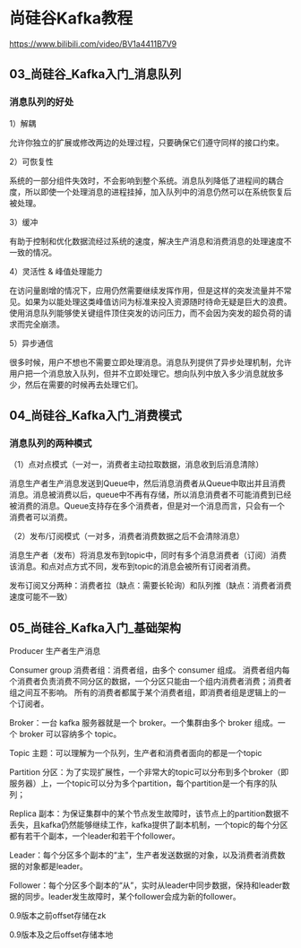 # 尚硅谷Kafka教程

https://www.bilibili.com/video/BV1a4411B7V9

## 03_尚硅谷_Kafka入门_消息队列

### 消息队列的好处

1）解耦

允许你独立的扩展或修改两边的处理过程，只要确保它们遵守同样的接口约束。

2）可恢复性

系统的一部分组件失效时，不会影响到整个系统。消息队列降低了进程间的耦合度，所以即使一个处理消息的进程挂掉，加入队列中的消息仍然可以在系统恢复后被处理。

3）缓冲

有助于控制和优化数据流经过系统的速度，解决生产消息和消费消息的处理速度不一致的情况。

4）灵活性 & 峰值处理能力

在访问量剧增的情况下，应用仍然需要继续发挥作用，但是这样的突发流量并不常见。如果为以能处理这类峰值访问为标准来投入资源随时待命无疑是巨大的浪费。使用消息队列能够使关键组件顶住突发的访问压力，而不会因为突发的超负荷的请求而完全崩溃。

5）异步通信

很多时候，用户不想也不需要立即处理消息。消息队列提供了异步处理机制，允许用户把一个消息放入队列，但并不立即处理它。想向队列中放入多少消息就放多少，然后在需要的时候再去处理它们。

## 04_尚硅谷_Kafka入门_消费模式

### 消息队列的两种模式

（1）点对点模式（一对一，消费者主动拉取数据，消息收到后消息清除）

消息生产者生产消息发送到Queue中，然后消息消费者从Queue中取出并且消费消息。消息被消费以后，queue中不再有存储，所以消息消费者不可能消费到已经被消费的消息。Queue支持存在多个消费者，但是对一个消息而言，只会有一个消费者可以消费。

（2）发布/订阅模式（一对多，消费者消费数据之后不会清除消息）

消息生产者（发布）将消息发布到topic中，同时有多个消息消费者（订阅）消费该消息。和点对点方式不同，发布到topic的消息会被所有订阅者消费。

发布订阅又分两种：消费者拉（缺点：需要长轮询）和队列推（缺点：消费者消费速度可能不一致）

## 05_尚硅谷_Kafka入门_基础架构

Producer 生产者生产消息

Consumer group 消费者组：消费者组，由多个 consumer 组成。 消费者组内每个消费者负责消费不同分区的数据，一个分区只能由一个组内消费者消费；消费者组之间互不影响。 所有的消费者都属于某个消费者组，即消费者组是逻辑上的一个订阅者。

Broker：一台 kafka 服务器就是一个 broker。一个集群由多个 broker 组成。一个 broker 可以容纳多个 topic。

Topic 主题：可以理解为一个队列，生产者和消费者面向的都是一个topic

Partition 分区：为了实现扩展性，一个非常大的topic可以分布到多个broker（即服务器）上，一个topic可以分为多个partition，每个partition是一个有序的队列；

Replica 副本：为保证集群中的某个节点发生故障时，该节点上的partition数据不丢失，且kafka仍然能够继续工作，kafka提供了副本机制，一个topic的每个分区都有若干个副本，一个leader和若干个follower。

Leader：每个分区多个副本的“主”，生产者发送数据的对象，以及消费者消费数据的对象都是leader。

Follower：每个分区多个副本的“从”，实时从leader中同步数据，保持和leader数据的同步。leader发生故障时，某个follower会成为新的follower。

0.9版本之前offset存储在zk

0.9版本及之后offset存储本地

